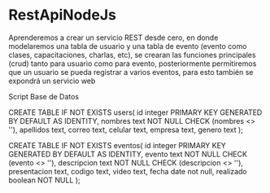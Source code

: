 # RestApiNodeJs
Aprenderemos a crear un servicio REST desde cero, en donde modelaremos una tabla de usuario y una tabla de evento (evento como clases, capacitaciones, charlas, etc), se crearan las funciones principales (crud) tanto para usuario como para evento, posteriormente permitiremos que un usuario se pueda registrar a varios eventos, para esto también se expondrá un servicio web


Script Base de Datos

CREATE TABLE IF NOT EXISTS users(
    id integer PRIMARY KEY GENERATED BY DEFAULT AS IDENTITY,
    nombres text NOT NULL CHECK (nombres <> ''),
    apellidos text,
    correo text,
    celular text,
    empresa text,
    genero text
);



CREATE TABLE IF NOT EXISTS eventos(
    id integer PRIMARY KEY GENERATED BY DEFAULT AS IDENTITY,
    evento text NOT NULL CHECK (evento <> ''),
    descripcion text NOT NULL CHECK (descripcion <> ''),
    presentacion text,
    codigo text,
    video text,
    fecha date not null,
    realizado boolean NOT NULL 
);



